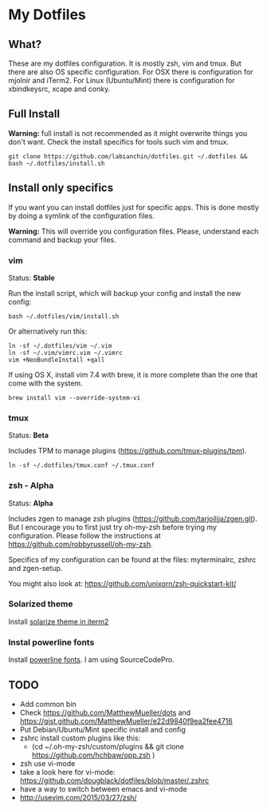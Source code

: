 
My Dotfiles
===========

## What?

These are my dotfiles configuration. It is mostly zsh, vim and tmux. But there are also OS specific configuration. For OSX there is configuration for mjolnir and iTerm2. For Linux (Ubuntu/Mint) there is configuration for xbindkeysrc, xcape and conky.

## Full Install

**Warning:** full install is not recommended as it might overwrite things you don't want. Check the install specifics for tools such vim and tmux.

```
git clone https://github.com/labianchin/dotfiles.git ~/.dotfiles && bash ~/.dotfiles/install.sh
```

## Install only specifics

If you want you can install dotfiles just for specific apps. This is done mostly by doing a symlink of the configuration files.

**Warning:** This will override you configuration files. Please, understand each command and backup your files.

### vim

Status: **Stable**

Run the install script, which will backup your config and install the new config:

```
bash ~/.dotfiles/vim/install.sh
```

Or alternatively run this:

```
ln -sf ~/.dotfiles/vim ~/.vim
ln -sf ~/.vim/vimrc.vim ~/.vimrc
vim +NeoBundleInstall +qall
```

If using OS X, install vim 7.4 with brew, it is more complete than the one that come with the system.

```
brew install vim --override-system-vi
```

### tmux

Status: **Beta**

Includes TPM to manage plugins (https://github.com/tmux-plugins/tpm).

```
ln -sf ~/.dotfiles/tmux.conf ~/.tmux.conf
```

### zsh - Alpha

Status: **Alpha**

Includes zgen to manage zsh plugins (https://github.com/tarjoilija/zgen.git).
But I encourage you to first just try oh-my-zsh before trying my configuration.
Please follow the instructions at https://github.com/robbyrussell/oh-my-zsh.

Specifics of my configuration can be found at the files: myterminalrc, zshrc and zgen-setup.

You might also look at: https://github.com/unixorn/zsh-quickstart-kit/

### Solarized theme

Install [solarize theme in iterm2](https://github.com/altercation/solarized/tree/master/iterm2-colors-solarized)

### Instal powerline fonts

Install [powerline fonts](https://github.com/powerline/fonts). I am using SourceCodePro.

## TODO

- Add common bin
- Check https://github.com/MatthewMueller/dots and https://gist.github.com/MatthewMueller/e22d9840f9ea2fee4716
- Put Debian/Ubuntu/Mint specific install and config
- zshrc install custom plugins like this:
  - (cd ~/.oh-my-zsh/custom/plugins && git clone https://github.com/hchbaw/opp.zsh )
- zsh use vi-mode
- take a look here for vi-mode: https://github.com/dougblack/dotfiles/blob/master/.zshrc
- have a way to switch between emacs and vi-mode
- http://usevim.com/2015/03/27/zsh/
